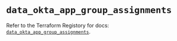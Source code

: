 # `data_okta_app_group_assignments`

Refer to the Terraform Registory for docs: [`data_okta_app_group_assignments`](https://registry.terraform.io/providers/okta/okta/4.4.1/docs/data-sources/app_group_assignments).
